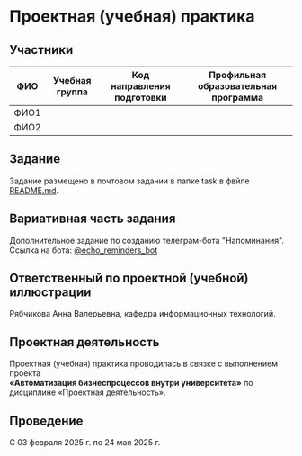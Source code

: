 # Проектная (учебная) практика

## Участники

| ФИО   | Учебная группа | Код направления подготовки | Профильная образовательная программа |
|-------|----------------|-----------------------------|---------------------------------------|
| ФИО1  |                |                             |                                       |
| ФИО2  |                |                             |                                       |


## Задание

Задание размещено в почтовом задании в папке task в фвйле [README.md](README.md).

## Вариативная часть задания

Дополнительное задание по созданию телеграм-бота "Напоминания". 
Ссылка на бота: [@echo_reminders_bot](https://t.me/echo_reminders_bot)

## Ответственный по проектной (учебной) иллюстрации

Рябчикова Анна Валерьевна, кафедра информационных технологий.

## Проектная деятельность

Проектная (учебная) практика проводилась в связке с выполнением проекта  
**«Автоматизация бизнеспроцессов внутри университета»** по дисциплине «Проектная деятельность».

## Проведение

С 03 февраля 2025 г. по 24 мая 2025 г.
